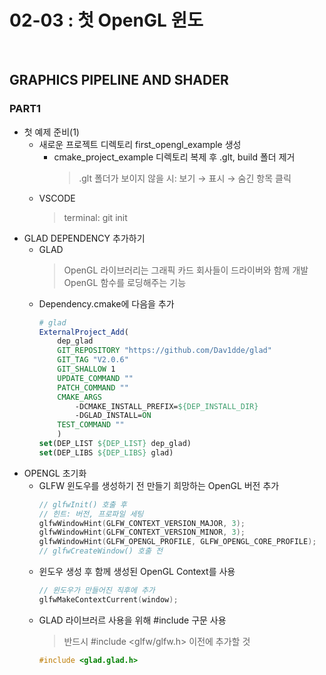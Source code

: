 # 02-03 : 첫 OpenGL 윈도<br>
<br>

## GRAPHICS PIPELINE AND SHADER<br>
### PART1<br>
- 첫 예제 준비(1)<br>
  + 새로운 프로젝트 디렉토리 first_opengl_example 생성
      * cmake_project_example 디렉토리 복제 후 .glt, build 폴더 제거
        > .glt 폴더가 보이지 않을 시: 보기 → 표시 → 숨긴 항목 클릭
  + VSCODE
    > terminal: git init
- GLAD DEPENDENCY 추가하기
  + GLAD
    > OpenGL 라이브러리는 그래픽 카드 회사들이 드라이버와 함께 개발
    > OpenGL 함수를 로딩해주는 기능
  + Dependency.cmake에 다음을 추가
    ```cmake
    # glad
    ExternalProject_Add(
        dep_glad
        GIT_REPOSITORY "https://github.com/Dav1dde/glad"
        GIT_TAG "V2.0.6"
        GIT_SHALLOW 1
        UPDATE_COMMAND ""
        PATCH_COMMAND ""
        CMAKE_ARGS
            -DCMAKE_INSTALL_PREFIX=${DEP_INSTALL_DIR}
            -DGLAD_INSTALL=ON
        TEST_COMMAND ""
        )
    set(DEP_LIST ${DEP_LIST} dep_glad)
    set(DEP_LIBS ${DEP_LIBS} glad)
    ```
- OPENGL 초기화
  + GLFW 윈도우를 생성하기 전 만들기 희망하는 OpenGL 버전 추가
    ```cpp
    // glfwInit() 호출 후
    // 힌트: 버전, 프로파일 세팅
    glfwWindowHint(GLFW_CONTEXT_VERSION_MAJOR, 3);
    glfwWindowHint(GLFW_CONTEXT_VERSION_MINOR, 3);
    glfwWindowHint(GLFW_OPENGL_PROFILE, GLFW_OPENGL_CORE_PROFILE);
    // glfwCreateWindow() 호출 전
    ```
  + 윈도우 생성 후 함께 생성된 OpenGL Context를 사용
    ```cpp
    // 윈도우가 만들어진 직후에 추가
    glfwMakeContextCurrent(window);
    ```
  + GLAD 라이브러르 사용을 위해 #include 구문 사용
    > 반드시 #include <glfw/glfw.h> 이전에 추가할 것
    ```cpp
    #include <glad.glad.h>
    ```
    
